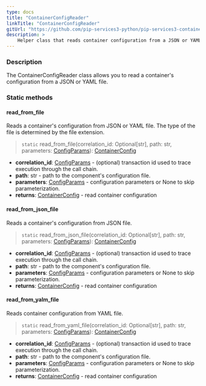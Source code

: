 ```yaml
---
type: docs
title: "ContainerConfigReader"
linkTitle: "ContainerConfigReader"
gitUrl: "https://github.com/pip-services3-python/pip-services3-container-python"
description: >
    Helper class that reads container configuration from a JSON or YAML file.
---
```


### Description

The ContainerConfigReader class allows you to read a container's configuration from a JSON or YAML file.

### Static methods

#### read_from_file
Reads a container's configuration from JSON or YAML file.
The type of the file is determined by the file extension.

> `static` read_from_file(correlation_id: Optional[str], path: str, parameters: [ConfigParams](../../../commons/config/config_params)): [ContainerConfig](../container_config)

- **correlation_id**: [ConfigParams](../../../commons/config/config_params) - (optional) transaction id used to trace execution through the call chain.
- **path**: str - path to the component's configuration file.
- **parameters**: [ConfigParams](../../../commons/config/config_params) - configuration parameters or None to skip parameterization.
- **returns**: [ContainerConfig](../container_config) - read container configuration


#### read_from_json_file
Reads a container's configuration from JSON file.

> `static` read_from_json_file(correlation_id: Optional[str], path: str, parameters: [ConfigParams](../../../commons/config/config_params)): [ContainerConfig](../container_config)

- **correlation_id**: [ConfigParams](../../../commons/config/config_params) - (optional) transaction id used to trace execution through the call chain.
- **path**: str - path to the component's configuration file.
- **parameters**: [ConfigParams](../../../commons/config/config_params) - configuration parameters or None to skip parameterization.
- **returns**: [ContainerConfig](../container_config) - read container configuration


#### read_from_yalm_file
Reads container configuration from YAML file.

> `static` read_from_yaml_file(correlation_id: Optional[str], path: str, parameters: [ConfigParams](../../../commons/config/config_params)): [ContainerConfig](../container_config)

- **correlation_id**: [ConfigParams](../../../commons/config/config_params) - (optional) transaction id used to trace execution through the call chain.
- **path**: str - path to the component's configuration file.
- **parameters**: [ConfigParams](../../../commons/config/config_params) - configuration parameters or None to skip parameterization.
- **returns**: [ContainerConfig](../container_config) - read container configuration
